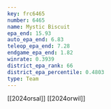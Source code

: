 ```yaml
---
key: frc6465
number: 6465
name: Mystic Biscuit
epa_end: 15.93
auto_epa_end: 6.83
teleop_epa_end: 7.28
endgame_epa_end: 1.82
winrate: 0.3939
district_epa_rank: 66
district_epa_percentile: 0.4803
type: Team
---
```

[[2024orsal]]
[[2024orwil]]
